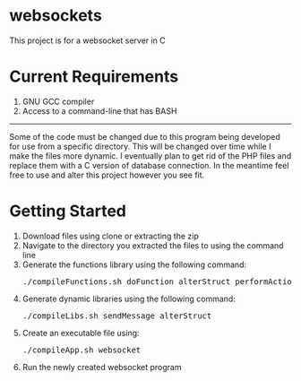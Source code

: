 websockets
==========

This project is for a websocket server in C

Current Requirements
====================
<ol>
	<li>GNU GCC compiler</li>
	<li>Access to a command-line that has BASH</li>
</ol>

<hr>
Some of the code must be changed due to this program being developed for use from a specific directory.
This will be changed over time while I make the files more dynamic.
I eventually plan to get rid of the PHP files and replace them with a C version of database connection.
In the meantime feel free to use and alter this project however you see fit.

Getting Started
===============
<ol>
	<li>Download files using clone or extracting the zip</li>
	<li>Navigate to the directory you extracted the files to using the command line</li>
	<li>Generate the functions library using the following command: <pre>./compileFunctions.sh doFunction alterStruct performAction</pre></li>
	<li>Generate dynamic libraries using the following command: <pre>./compileLibs.sh sendMessage alterStruct</pre></li>
	<li>Create an executable file using: <pre>./compileApp.sh websocket</pre></li>
	<li>Run the newly created websocket program</li>
</ol>